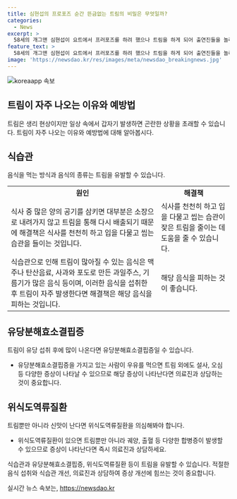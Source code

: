 ```yaml
---
title: 심현섭의 프로포즈 순간 뜬금없는 트림의 비밀은 무엇일까?
categories:
  - News
excerpt: >
  58세의 개그맨 심현섭이 요트에서 프러포즈를 하려 했으나 트림을 하게 되어 출연진들을 놀라게 했다. 하루에 20~30회의 트림은 정상이지만, 식습관과 유당분해효소결핍증, 위식도역류질환으로 인한 것일 수 있다. 맥주나 유당을 섭취한 경우, 식사 습관, 식도역류질환 등이 원인이 될 수 있다. 트림을 줄이려면 천천히 식사하고, 유제품을 조심하며 식습관을 개선해야 한다.
feature_text: >
  58세의 개그맨 심현섭이 요트에서 프러포즈를 하려 했으나 트림을 하게 되어 출연진들을 놀라게 했다. 하루에 20~30회의 트림은 정상이지만, 식습관과 유당분해효소결핍증, 위식도역류질환으로 인한 것일 수 있다. 맥주나 유당을 섭취한 경우, 식사 습관, 식도역류질환 등이 원인이 될 수 있다. 트림을 줄이려면 천천히 식사하고, 유제품을 조심하며 식습관을 개선해야 한다.
image: 'https://newsdao.kr/res/images/meta/newsdao_breakingnews.jpg'
---
```


<p><img src="https://newsdao.kr/res/images/meta/newsdao_breakingnews.jpg" alt="koreaapp 속보" /></p>

<h2>트림이 자주 나오는 이유와 예방법</h2>

<p data-ke-size="size16">트림은 생리 현상이지만 일상 속에서 갑자기 발생하면 곤란한 상황을 초래할 수 있습니다. 트림이 자주 나오는 이유와 예방법에 대해 알아봅시다.</p>

<h2>식습관</h2>

<p data-ke-size="size16">음식을 먹는 방식과 음식의 종류는 트림을 유발할 수 있습니다.</p>

<table>
<tbody>
<tr>
<td style="text-align: center; height: 17px;"><b>원인</b></td>
<td style="text-align: center; height: 17px;"><b>해결책</b></td>
</tr>
<tr>
<td style="text-align: left;">식사 중 많은 양의 공기를 삼키면 대부분은 소장으로 내려가지 않고 트림을 통해 다시 배출되기 때문에 해결책은 식사를 천천히 하고 입을 다물고 씹는 습관을 들이는 것입니다.</td>
<td style="text-align: left;">식사를 천천히 하고 입을 다물고 씹는 습관이 잦은 트림을 줄이는 데 도움을 줄 수 있습니다.</td>
</tr>
<tr>
<td style="text-align: left;">식습관으로 인해 트림이 많아질 수 있는 음식은 맥주나 탄산음료, 사과와 포도로 만든 과일주스, 기름기가 많은 음식 등이며, 이러한 음식을 섭취한 후 트림이 자주 발생한다면 해결책은 해당 음식을 피하는 것입니다.</td>
<td style="text-align: left;">해당 음식을 피하는 것이 좋습니다.</td>
</tr>
</tbody>
</table>

<h2>유당분해효소결핍증</h2>

<p data-ke-size="size16">트림이 유당 섭취 후에 많이 나온다면 유당분해효소결핍증일 수 있습니다.</p>

<ul>
<li>유당분해효소결핍증을 가지고 있는 사람이 우유를 먹으면 트림 외에도 설사, 오심 등 다양한 증상이 나타날 수 있으므로 해당 증상이 나타난다면 의료진과 상담하는 것이 중요합니다.</li>
</ul>

<h2>위식도역류질환</h2>

<p data-ke-size="size16">트림뿐만 아니라 신맛이 난다면 위식도역류질환을 의심해봐야 합니다.</p>

<ul>
<li>위식도역류질환이 있으면 트림뿐만 아니라 궤양, 출혈 등 다양한 합병증이 발생할 수 있으므로 증상이 나타난다면 즉시 의료진과 상담하세요.</li>
</ul>

<p data-ke-size="size16">식습관과 유당분해효소결핍증, 위식도역류질환 등이 트림을 유발할 수 있습니다. 적절한 음식 섭취와 식습관 개선, 의료진과 상담하여 증상 개선에 힘쓰는 것이 중요합니다.</p>
실시간 뉴스 속보는, <a href="https://newsdao.kr" rel="dofollow">https://newsdao.kr</a>


